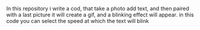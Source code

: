 In this repository i write a cod, that take a photo add text, and then paired with a last picture it will create a gif, and a blinking effect will appear. in this code you can select the speed at which the text will blink
